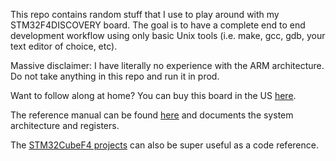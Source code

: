 This repo contains random stuff that I use to play around with my
STM32F4DISCOVERY board. The goal is to have a complete end to end
development workflow using only basic Unix tools (i.e. make, gcc,
gdb, your text editor of choice, etc).

Massive disclaimer: I have literally no experience with the ARM
architecture. Do not take anything in this repo and run it in prod.

Want to follow along at home? You can buy this board in the US
[here](https://www.newark.com/stmicroelectronics/stm32f407g-disc1/dev-board-foundation-line-mcu/dp/72Y1168?st=STM32F407G-DISC1).

The reference manual can be found [here](https://www.st.com/resource/en/reference_manual/dm00031020-stm32f405415-stm32f407417-stm32f427437-and-stm32f429439-advanced-armbased-32bit-mcus-stmicroelectronics.pdf)
and documents the system architecture and registers.

The [STM32CubeF4 projects](https://github.com/STMicroelectronics/STM32CubeF4)
can also be super useful as a code reference.
